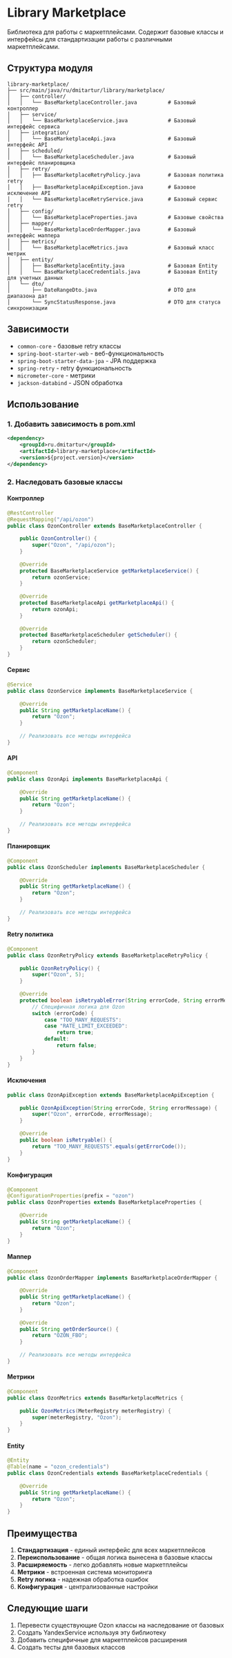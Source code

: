 # Library Marketplace

Библиотека для работы с маркетплейсами. Содержит базовые классы и интерфейсы для стандартизации работы с различными маркетплейсами.

## Структура модуля

```
library-marketplace/
├── src/main/java/ru/dmitartur/library/marketplace/
│   ├── controller/
│   │   └── BaseMarketplaceController.java          # Базовый контроллер
│   ├── service/
│   │   └── BaseMarketplaceService.java             # Базовый интерфейс сервиса
│   ├── integration/
│   │   └── BaseMarketplaceApi.java                 # Базовый интерфейс API
│   ├── scheduled/
│   │   └── BaseMarketplaceScheduler.java           # Базовый интерфейс планировщика
│   ├── retry/
│   │   ├── BaseMarketplaceRetryPolicy.java         # Базовая политика retry
│   │   ├── BaseMarketplaceApiException.java        # Базовое исключение API
│   │   └── BaseMarketplaceRetryService.java        # Базовый сервис retry
│   ├── config/
│   │   └── BaseMarketplaceProperties.java          # Базовые свойства
│   ├── mapper/
│   │   └── BaseMarketplaceOrderMapper.java         # Базовый интерфейс маппера
│   ├── metrics/
│   │   └── BaseMarketplaceMetrics.java             # Базовый класс метрик
│   ├── entity/
│   │   ├── BaseMarketplaceEntity.java              # Базовая Entity
│   │   └── BaseMarketplaceCredentials.java         # Базовая Entity для учетных данных
│   └── dto/
│       ├── DateRangeDto.java                       # DTO для диапазона дат
│       └── SyncStatusResponse.java                 # DTO для статуса синхронизации
```

## Зависимости

- `common-core` - базовые retry классы
- `spring-boot-starter-web` - веб-функциональность
- `spring-boot-starter-data-jpa` - JPA поддержка
- `spring-retry` - retry функциональность
- `micrometer-core` - метрики
- `jackson-databind` - JSON обработка

## Использование

### 1. Добавить зависимость в pom.xml

```xml
<dependency>
    <groupId>ru.dmitartur</groupId>
    <artifactId>library-marketplace</artifactId>
    <version>${project.version}</version>
</dependency>
```

### 2. Наследовать базовые классы

#### Контроллер
```java
@RestController
@RequestMapping("/api/ozon")
public class OzonController extends BaseMarketplaceController {
    
    public OzonController() {
        super("Ozon", "/api/ozon");
    }
    
    @Override
    protected BaseMarketplaceService getMarketplaceService() {
        return ozonService;
    }
    
    @Override
    protected BaseMarketplaceApi getMarketplaceApi() {
        return ozonApi;
    }
    
    @Override
    protected BaseMarketplaceScheduler getScheduler() {
        return ozonScheduler;
    }
}
```

#### Сервис
```java
@Service
public class OzonService implements BaseMarketplaceService {
    
    @Override
    public String getMarketplaceName() {
        return "Ozon";
    }
    
    // Реализовать все методы интерфейса
}
```

#### API
```java
@Component
public class OzonApi implements BaseMarketplaceApi {
    
    @Override
    public String getMarketplaceName() {
        return "Ozon";
    }
    
    // Реализовать все методы интерфейса
}
```

#### Планировщик
```java
@Component
public class OzonScheduler implements BaseMarketplaceScheduler {
    
    @Override
    public String getMarketplaceName() {
        return "Ozon";
    }
    
    // Реализовать все методы интерфейса
}
```

#### Retry политика
```java
@Component
public class OzonRetryPolicy extends BaseMarketplaceRetryPolicy {
    
    public OzonRetryPolicy() {
        super("Ozon", 5);
    }
    
    @Override
    protected boolean isRetryableError(String errorCode, String errorMessage) {
        // Специфичная логика для Ozon
        switch (errorCode) {
            case "TOO_MANY_REQUESTS":
            case "RATE_LIMIT_EXCEEDED":
                return true;
            default:
                return false;
        }
    }
}
```

#### Исключения
```java
public class OzonApiException extends BaseMarketplaceApiException {
    
    public OzonApiException(String errorCode, String errorMessage) {
        super("Ozon", errorCode, errorMessage);
    }
    
    @Override
    public boolean isRetryable() {
        return "TOO_MANY_REQUESTS".equals(getErrorCode());
    }
}
```

#### Конфигурация
```java
@Component
@ConfigurationProperties(prefix = "ozon")
public class OzonProperties extends BaseMarketplaceProperties {
    
    @Override
    public String getMarketplaceName() {
        return "Ozon";
    }
}
```

#### Маппер
```java
@Component
public class OzonOrderMapper implements BaseMarketplaceOrderMapper {
    
    @Override
    public String getMarketplaceName() {
        return "Ozon";
    }
    
    @Override
    public String getOrderSource() {
        return "OZON_FBO";
    }
    
    // Реализовать все методы интерфейса
}
```

#### Метрики
```java
@Component
public class OzonMetrics extends BaseMarketplaceMetrics {
    
    public OzonMetrics(MeterRegistry meterRegistry) {
        super(meterRegistry, "Ozon");
    }
}
```

#### Entity
```java
@Entity
@Table(name = "ozon_credentials")
public class OzonCredentials extends BaseMarketplaceCredentials {
    
    @Override
    public String getMarketplaceName() {
        return "Ozon";
    }
}
```

## Преимущества

1. **Стандартизация** - единый интерфейс для всех маркетплейсов
2. **Переиспользование** - общая логика вынесена в базовые классы
3. **Расширяемость** - легко добавлять новые маркетплейсы
4. **Метрики** - встроенная система мониторинга
5. **Retry логика** - надежная обработка ошибок
6. **Конфигурация** - централизованные настройки

## Следующие шаги

1. Перевести существующие Ozon классы на наследование от базовых
2. Создать YandexService используя эту библиотеку
3. Добавить специфичные для маркетплейсов расширения
4. Создать тесты для базовых классов


